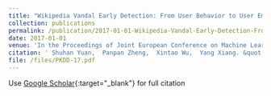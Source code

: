 ```yaml
---
title: "Wikipedia Vandal Early Detection: From User Behavior to User Embedding"
collection: publications
permalink: /publication/2017-01-01-Wikipedia-Vandal-Early-Detection-From-User-Behavior-to-User-Embedding/
date: 2017-01-01
venue: 'In the Proceedings of Joint European Conference on Machine Learning and Knowledge Discovery in Databases'
citation: ' Shuhan Yuan,  Panpan Zheng,  Xintao Wu,  Yang Xiang. &quot;Wikipedia Vandal Early Detection: From User Behavior to User Embedding.&quot; In the Proceedings of Joint European Conference on Machine Learning and Knowledge Discovery in Databases, 2017.'
file: /files/PKDD-17.pdf
---
```

Use [Google Scholar](https://scholar.google.com/scholar?q=Wikipedia+Vandal+Early+Detection:+From+User+Behavior+to+User+Embedding){:target="_blank"} for full citation